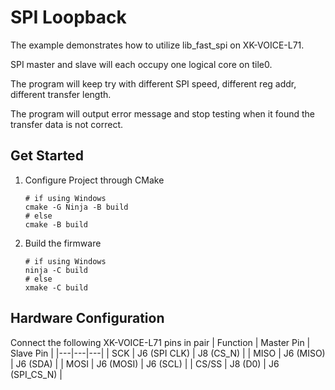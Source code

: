# SPI Loopback

The example demonstrates how to utilize lib_fast_spi on XK-VOICE-L71.

SPI master and slave will each occupy one logical core on tile0.

The program will keep try with different SPI speed, different reg addr, different transfer length.

The program will output error message and stop testing when it found the transfer data is not correct. 

## Get Started

1. Configure Project through CMake
    ```console
    # if using Windows
    cmake -G Ninja -B build
    # else
    cmake -B build
    ```

2. Build the firmware
    ```console
    # if using Windows
    ninja -C build
    # else
    xmake -C build
    ```

## Hardware Configuration
Connect the following XK-VOICE-L71 pins in pair
| Function | Master Pin | Slave Pin |
|---|---|---|
| SCK | J6 (SPI CLK) | J8 (CS_N) |
| MISO | J6 (MISO) | J6 (SDA) |
| MOSI | J6 (MOSI) | J6 (SCL) |
| CS/SS | J8 (D0) | J6 (SPI_CS_N) |